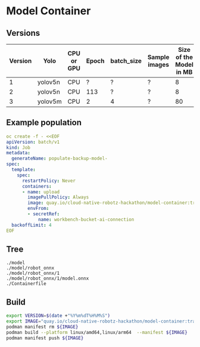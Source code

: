 # Model Container

## Versions

|Version|Yolo|CPU or GPU|Epoch|batch_size|Sample images|Size of the Model in MB|
|---|---|---|---|---|---|---|
|1|yolov5n|CPU|?|?|?|8|
|2|yolov5n|CPU|113|?|?|8|
|3|yolov5m|CPU|2|4|?|80|

## Example population

```yaml
oc create -f - <<EOF
apiVersion: batch/v1
kind: Job
metadata:
  generateName: populate-backup-model-
spec:
  template:
    spec:
      restartPolicy: Never
      containers:
      - name: upload
        imagePullPolicy: Always
        image: quay.io/cloud-native-robotz-hackathon/model-container:trained-uploader-1.25.83-20250305T155136
        envFrom:
        - secretRef:
            name: workbench-bucket-ai-connection
  backoffLimit: 4
EOF
```

## Tree

```
./model
./model/robot_onnx
./model/robot_onnx/1
./model/robot_onnx/1/model.onnx
./Containerfile
```

## Build

```bash
export VERSION=$(date +"%Y%m%dT%H%M%S")
export IMAGE="quay.io/cloud-native-robotz-hackathon/model-container:trained-uploader-1.25.83-${VERSION}"
podman manifest rm ${IMAGE}
podman build --platform linux/amd64,linux/arm64  --manifest ${IMAGE}  .
podman manifest push ${IMAGE}
```


